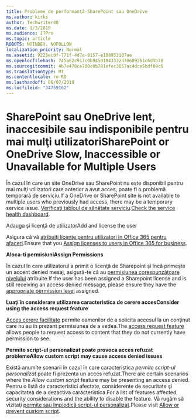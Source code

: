 ```yaml
---
title: Probleme de performanţă-SharePoint sau OneDrive
ms.author: kirks
author: Techwriter40
ms.date: 1/3/2019
ms.audience: ITPro
ms.topic: article
ROBOTS: NOINDEX, NOFOLLOW
localization_priority: Normal
ms.assetid: 9225ec0f-771f-4d7a-8157-e188953107aa
ms.openlocfilehash: 745a62c917c0b94501843332d70609261c6d3b76
ms.sourcegitcommit: 4b7e478ce700c0b781efec3857ac4dce5bdf00c6
ms.translationtype: MT
ms.contentlocale: ro-RO
ms.lasthandoff: 06/07/2019
ms.locfileid: "34759162"
---
```

# <a name="sharepoint-or-onedrive-slow-inaccessible-or-unavailable-for-multiple-users"></a><span data-ttu-id="c9ff0-102">SharePoint sau OneDrive lent, inaccesibile sau indisponibile pentru mai mulţi utilizatori</span><span class="sxs-lookup"><span data-stu-id="c9ff0-102">SharePoint or OneDrive Slow, Inaccessible or Unavailable for Multiple Users</span></span>

<span data-ttu-id="c9ff0-103">În cazul în care un site OneDrive sau SharePoint nu este disponibil pentru mai mulţi utilizatori care anterior a avut acces, poate fi o problemă temporară de serviciu.</span><span class="sxs-lookup"><span data-stu-id="c9ff0-103">If a OneDrive or SharePoint site is not available to multiple users who previously had access, there may be a temporary service issue.</span></span> <span data-ttu-id="c9ff0-104">[Verificaţi tabloul de sănătate serviciu](https://portal.office.com/adminportal/home#/servicehealth).</span><span class="sxs-lookup"><span data-stu-id="c9ff0-104">[Check the service health dashboard](https://portal.office.com/adminportal/home#/servicehealth).</span></span>

<span data-ttu-id="c9ff0-105">Adauga şi licenţă de utilizator</span><span class="sxs-lookup"><span data-stu-id="c9ff0-105">Add and license the user</span></span>

<span data-ttu-id="c9ff0-106">Asigura că vă [atribuiţi licenţe pentru utilizatori în Office 365 pentru afaceri](https://docs.microsoft.com/office365/admin/subscriptions-and-billing/assign-licenses-to-users?view=o365-worldwide&amp;tabs=One).</span><span class="sxs-lookup"><span data-stu-id="c9ff0-106">Ensure that you [Assign licenses to users in Office 365 for business](https://docs.microsoft.com/office365/admin/subscriptions-and-billing/assign-licenses-to-users?view=o365-worldwide&amp;tabs=One).</span></span>


<span data-ttu-id="c9ff0-107">**Aloca-ti permisiuni**</span><span class="sxs-lookup"><span data-stu-id="c9ff0-107">**Assign Permissions**</span></span>

<span data-ttu-id="c9ff0-108">În cazul în care utilizatorul a primit o licenţă de Sharepoint şi încă primeşte un accent denied mesaj, asigură-te că au [permisiunea corespunzătoare nivelului](https://docs.microsoft.com/sharepoint/understanding-permission-levels) atribuite.</span><span class="sxs-lookup"><span data-stu-id="c9ff0-108">If the user has been assigned a Sharepoint license and is still receiving an access denied message, please ensure they have the [appropriate permission level](https://docs.microsoft.com/sharepoint/understanding-permission-levels) assigned.</span></span>

<span data-ttu-id="c9ff0-109">**Luaţi în considerare utilizarea caracteristica de cerere acces**</span><span class="sxs-lookup"><span data-stu-id="c9ff0-109">**Consider using the access request feature**</span></span>

<span data-ttu-id="c9ff0-110">[Acces cerere facilitate](https://support.office.com/article/Set-up-and-manage-access-requests-94B26E0B-2822-49D4-929A-8455698654B3) permite oamenilor de a solicita accesul la un conţinut care nu au în prezent permisiunea de a vedea.</span><span class="sxs-lookup"><span data-stu-id="c9ff0-110">The [access request feature](https://support.office.com/article/Set-up-and-manage-access-requests-94B26E0B-2822-49D4-929A-8455698654B3) allows people to request access to content that they do not currently have permission to see.</span></span>

<span data-ttu-id="c9ff0-111">**Permite script-ul personalizat poate provoca acces refuzat probleme**</span><span class="sxs-lookup"><span data-stu-id="c9ff0-111">**Allow custom script may cause access denied issues**</span></span>

<span data-ttu-id="c9ff0-112">Există anumite scenarii în cazul în care caracteristica *permite script-ul personalizat* poate fi prezenta un acces refuzat.</span><span class="sxs-lookup"><span data-stu-id="c9ff0-112">There are certain scenarios where the *Allow custom script* feature may be presenting an access denied.</span></span> <span data-ttu-id="c9ff0-113">Pentru o listă de caracteristici afectate, considerente de securitate şi capacitatea de a dezactiva caracteristica.</span><span class="sxs-lookup"><span data-stu-id="c9ff0-113">For a list of features affected, security considerations and the ability to disable the feature.</span></span> <span data-ttu-id="c9ff0-114">Vă rugăm să vizitaţi [permite sau împiedică script-ul personalizat](https://docs.microsoft.com/sharepoint/allow-or-prevent-custom-script).</span><span class="sxs-lookup"><span data-stu-id="c9ff0-114">Please visit [Allow or prevent custom script](https://docs.microsoft.com/sharepoint/allow-or-prevent-custom-script).</span></span>

